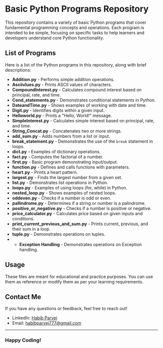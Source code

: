 
# Basic Python Programs Repository

This repository contains a variety of basic Python programs that cover fundamental programming concepts and operations. Each program is intended to be simple, focusing on specific tasks to help learners and developers understand core Python functionality.

## List of Programs

Here is a list of the Python programs in this repository, along with brief descriptions:

- **Addition.py** - Performs simple addition operations.
- **Asciivlues.py** - Prints ASCII values of characters.
- **CompoundInterest.py** - Calculates compound interest based on principal, rate, and time.
- **Cond_statements.py** - Demonstrates conditional statements in Python.
- **DateandTime.py** - Shows examples of working with date and time.
- **Digit.py** - Identifies digits within a given input.
- **Helloworld.py** - Prints a "Hello, World!" message.
- **SimpleInterest.py** - Calculates simple interest based on principal, rate, and time.
- **String_Concat.py** - Concatenates two or more strings.
- **add_sum.py** - Adds numbers from a list or input.
- **break_statement.py** - Demonstrates the use of the `break` statement in loops.
- **dict.py** - Examples of dictionary operations.
- **fact.py** - Computes the factorial of a number.
- **first.py** - Basic program demonstrating input/output.
- **function.py** - Defines and calls functions with parameters.
- **heart.py** - Prints a heart pattern.
- **largest.py** - Finds the largest number from a given set.
- **list.py** - Demonstrates list operations in Python.
- **loops.py** - Examples of using loops (for, while) in Python.
- **nested_loop.py** - Shows examples of nested loops.
- **oddeven.py** - Checks if a number is odd or even.
- **pallindrome.py** - Determines if a string or number is a palindrome.
- **positive_or_negative.py** - Checks if a number is positive or negative.
- **price_calculator.py** - Calculates price based on given inputs and conditions.
- **print_current_previous_and_sum.py** - Prints current, previous, and their sum in a loop.
- **tuple.py** - Demonstrates operations on tuples.
- - **Exception Handling** - Demonstrates operations on Exception handling.

## Usage

These files are meant for educational and practice purposes. You can use them as reference or modify them as per your learning requirements.

## Contact Me

If you have any questions or feedback, feel free to reach out!

- LinkedIn: [Habib Parvej](https://www.linkedin.com/in/habibparvej)
- Email: habibparvej777@gmail.com

---

### Happy Coding!
